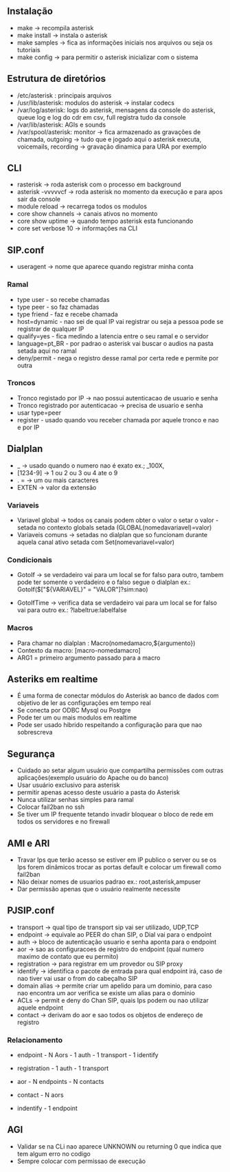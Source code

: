 ## Instalação 

- make -> recompila asterisk
- make install -> instala o asterisk
- make samples -> fica as informações iniciais nos arquivos ou seja os tutoriais 
- make config -> para permitir o asterisk inicializar com o sistema

## Estrutura de diretórios 

- /etc/asterisk : principais arquivos
- /usr/lib/asterisk: modulos do asterisk -> instalar codecs 
- /var/log/asterisk: logs do asterisk, mensagens da console do asterisk, queue log e log do cdr em csv, full registra tudo da console
- /var/lib/asterisk: AGIs e sounds
- /var/spool/asterisk: monitor ->  fica armazenado as gravações de chamada, outgoing -> tudo que e jogado aqui o asterisk executa, voicemails, recording -> gravação dinamica para URA por exemplo

## CLI

- rasterisk -> roda asterisk com o processo em background
- asterisk -vvvvvcf -> roda asterisk no momento da execução e para apos sair da console
- module reload -> recarrega todos os modulos
- core show channels -> canais ativos no momento
- core show uptime -> quando tempo asterisk esta funcionando 
- core set verbose 10 -> informações na CLI

## SIP.conf

- useragent -> nome que aparece quando registrar minha conta 

### Ramal
- type user - so recebe chamadas
- type peer - so faz chamadas
- type friend - faz e recebe chamada
- host=dynamic - nao sei de qual IP vai registrar ou seja a pessoa pode se registrar de qualquer IP
- qualify=yes - fica medindo a latencia entre o seu ramal e o servidor
- language=pt_BR - por padrao o asterisk vai buscar o audios na pasta setada aqui no ramal
- deny/permit - nega o registro desse ramal por certa rede e permite por outra

### Troncos

- Tronco registado por IP -> nao possui autenticacao de usuario e senha
- Tronco registrado por autenticacao -> precisa de usuario e senha
- usar type=peer 
- register - usado quando vou receber chamada por aquele tronco e nao e por IP

## Dialplan

- _ -> usado quando o numero nao é exato ex.; _100X,
- [1234-9] -> 1 ou 2 ou 3 ou 4 ate o 9
- . = -> um ou mais caracteres
- EXTEN -> valor da extensão

### Variaveis 

- Variavel global -> todos os canais podem obter o valor o setar o valor - setada no contexto globals setada (GLOBAL(nomedavariavel)=valor)
- Variaveis comuns -> setadas no dialplan que so funcionam durante aquela canal ativo setada com Set(nomevariavel=valor)

### Condicionais

- GotoIf -> se verdadeiro vai para um local se for falso para outro, tambem pode ter somente o verdadeiro e o falso segue o dialplan ex.: GotoIf($["${VARIAVEL}" = "VALOR"]?sim:nao)

- GotoIfTime -> verifica data se verdadeiro vai para um local se for falso vai para outro ex.: <time><days of week><days of month><months>?labeltrue:labelfalse

### Macros

- Para chamar no dialplan : Macro(nomedamacro,${argumento})
- Contexto da macro: [macro-nomedamacro]
- ARG1 = primeiro argumento passado para a macro

## Asteriks em realtime 

- É uma forma de conectar módulos do Asterisk ao banco de dados com objetivo de ler as configurações em tempo real
- Se conecta por ODBC Mysql ou Postgre
- Pode ter um ou mais modulos em realtime
- Pode ser usado hibrido respeitando a configuração para que nao sobrescreva

## Segurança

- Cuidado ao setar algum usuário que compartilha permissões com outras aplicações(exemplo usuário do Apache ou do banco)
- Usar usuário exclusivo para asterisk
- permitir apenas acesso deste usuário a pasta do Asterisk
- Nunca utilizar senhas simples para ramal
- Colocar fail2ban no ssh
- Se tiver um IP frequente tetando invadir bloquear o bloco de rede em todos os servidores e no firewall 

## AMI e ARI

- Travar Ips que terão acesso se estiver em IP publico o server ou se os Ips forem dinâmicos trocar as portas default e colocar um firewall como fail2ban
- Não deixar nomes de usuarios padrao ex.: root,asterisk,ampuser
- Dar permissão apenas que o usuário realmente necessite

## PJSIP.conf

- transport -> qual tipo de transport sip vai ser utilizado, UDP,TCP
- endpoint -> equivale ao PEER do chan SIP, o Dial vai para o endpoint
- auth -> bloco de autenticação usuario e senha aponta para o endpoint
- aor -> sao as configuracoes de registro do endpoint (qual numero maximo de contato que eu permito)
- registration -> para registrar em um provedor ou SIP proxy
- identify -> identifica o pacote de entrada para qual endpoint irá, caso de nao tiver vai usar o from do cabeçalho SIP
- domain alias -> permite criar um apelido para um dominio, para caso nao encontra um aor verifica se existe um alias para o dominio
- ACLs -> permit e deny do Chan SIP, quais Ips podem ou nao utilizar aquele endpoint
- contact -> derivam do aor e sao todos os objetos de endereço de registro

### Relacionamento

- endpoint - N Aors - 1 auth - 1 transport - 1 identify

- registration - 1 auth - 1 transport

- aor - N endpoints - N contacts

- contact - N aors

- indentify - 1 endpoint 

## AGI

- Validar se na CLi nao aparece UNKNOWN ou returning 0 que indica que tem algum erro no codigo
- Sempre colocar com permissao de execução 

